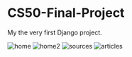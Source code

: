 # CS50-Final-Project

My the very first Django project.


![home](https://user-images.githubusercontent.com/64800542/152142017-34190c2b-b9a8-40e2-b055-4e7daabd2635.png)
![home2](https://user-images.githubusercontent.com/64800542/152142024-06a7633a-3b1d-432d-996d-3e3e864afebf.png)
![sources](https://user-images.githubusercontent.com/64800542/152142041-b38becbf-7a84-450f-9e0e-64863f452dec.png)
![articles](https://user-images.githubusercontent.com/64800542/152142049-ff908bdb-0f1f-4137-8caf-33864e10da06.png)
